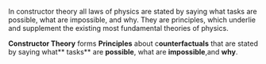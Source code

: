 In constructor theory all laws of physics are stated by saying what tasks are possible, what are impossible, and why. They are principles, which underlie and supplement the existing most fundamental theories of physics.

**Constructor Theory** forms **Principles** about c**ounterfactuals** that are stated by saying what** tasks** are **possible**, what are **impossible**,and **why**.

